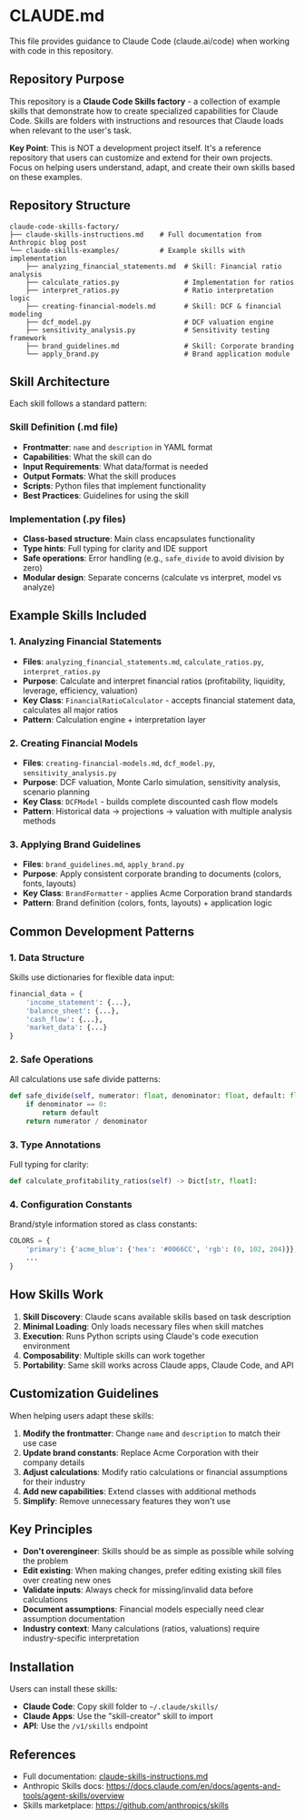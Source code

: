 # CLAUDE.md

This file provides guidance to Claude Code (claude.ai/code) when working with code in this repository.

## Repository Purpose

This repository is a **Claude Code Skills factory** - a collection of example skills that demonstrate how to create specialized capabilities for Claude Code. Skills are folders with instructions and resources that Claude loads when relevant to the user's task.

**Key Point**: This is NOT a development project itself. It's a reference repository that users can customize and extend for their own projects. Focus on helping users understand, adapt, and create their own skills based on these examples.

## Repository Structure

```
claude-code-skills-factory/
├── claude-skills-instructions.md    # Full documentation from Anthropic blog post
└── claude-skills-examples/          # Example skills with implementation
    ├── analyzing_financial_statements.md  # Skill: Financial ratio analysis
    ├── calculate_ratios.py                # Implementation for ratios
    ├── interpret_ratios.py                # Ratio interpretation logic
    ├── creating-financial-models.md       # Skill: DCF & financial modeling
    ├── dcf_model.py                       # DCF valuation engine
    ├── sensitivity_analysis.py            # Sensitivity testing framework
    ├── brand_guidelines.md                # Skill: Corporate branding
    └── apply_brand.py                     # Brand application module
```

## Skill Architecture

Each skill follows a standard pattern:

### Skill Definition (.md file)
- **Frontmatter**: `name` and `description` in YAML format
- **Capabilities**: What the skill can do
- **Input Requirements**: What data/format is needed
- **Output Formats**: What the skill produces
- **Scripts**: Python files that implement functionality
- **Best Practices**: Guidelines for using the skill

### Implementation (.py files)
- **Class-based structure**: Main class encapsulates functionality
- **Type hints**: Full typing for clarity and IDE support
- **Safe operations**: Error handling (e.g., `safe_divide` to avoid division by zero)
- **Modular design**: Separate concerns (calculate vs interpret, model vs analyze)

## Example Skills Included

### 1. Analyzing Financial Statements
- **Files**: `analyzing_financial_statements.md`, `calculate_ratios.py`, `interpret_ratios.py`
- **Purpose**: Calculate and interpret financial ratios (profitability, liquidity, leverage, efficiency, valuation)
- **Key Class**: `FinancialRatioCalculator` - accepts financial statement data, calculates all major ratios
- **Pattern**: Calculation engine + interpretation layer

### 2. Creating Financial Models
- **Files**: `creating-financial-models.md`, `dcf_model.py`, `sensitivity_analysis.py`
- **Purpose**: DCF valuation, Monte Carlo simulation, sensitivity analysis, scenario planning
- **Key Class**: `DCFModel` - builds complete discounted cash flow models
- **Pattern**: Historical data → projections → valuation with multiple analysis methods

### 3. Applying Brand Guidelines
- **Files**: `brand_guidelines.md`, `apply_brand.py`
- **Purpose**: Apply consistent corporate branding to documents (colors, fonts, layouts)
- **Key Class**: `BrandFormatter` - applies Acme Corporation brand standards
- **Pattern**: Brand definition (colors, fonts, layouts) + application logic

## Common Development Patterns

### 1. Data Structure
Skills use dictionaries for flexible data input:
```python
financial_data = {
    'income_statement': {...},
    'balance_sheet': {...},
    'cash_flow': {...},
    'market_data': {...}
}
```

### 2. Safe Operations
All calculations use safe divide patterns:
```python
def safe_divide(self, numerator: float, denominator: float, default: float = 0.0) -> float:
    if denominator == 0:
        return default
    return numerator / denominator
```

### 3. Type Annotations
Full typing for clarity:
```python
def calculate_profitability_ratios(self) -> Dict[str, float]:
```

### 4. Configuration Constants
Brand/style information stored as class constants:
```python
COLORS = {
    'primary': {'acme_blue': {'hex': '#0066CC', 'rgb': (0, 102, 204)}},
    ...
}
```

## How Skills Work

1. **Skill Discovery**: Claude scans available skills based on task description
2. **Minimal Loading**: Only loads necessary files when skill matches
3. **Execution**: Runs Python scripts using Claude's code execution environment
4. **Composability**: Multiple skills can work together
5. **Portability**: Same skill works across Claude apps, Claude Code, and API

## Customization Guidelines

When helping users adapt these skills:

1. **Modify the frontmatter**: Change `name` and `description` to match their use case
2. **Update brand constants**: Replace Acme Corporation with their company details
3. **Adjust calculations**: Modify ratio calculations or financial assumptions for their industry
4. **Add new capabilities**: Extend classes with additional methods
5. **Simplify**: Remove unnecessary features they won't use

## Key Principles

- **Don't overengineer**: Skills should be as simple as possible while solving the problem
- **Edit existing**: When making changes, prefer editing existing skill files over creating new ones
- **Validate inputs**: Always check for missing/invalid data before calculations
- **Document assumptions**: Financial models especially need clear assumption documentation
- **Industry context**: Many calculations (ratios, valuations) require industry-specific interpretation

## Installation

Users can install these skills:
- **Claude Code**: Copy skill folder to `~/.claude/skills/`
- **Claude Apps**: Use the "skill-creator" skill to import
- **API**: Use the `/v1/skills` endpoint

## References

- Full documentation: [claude-skills-instructions.md](claude-skills-instructions.md)
- Anthropic Skills docs: https://docs.claude.com/en/docs/agents-and-tools/agent-skills/overview
- Skills marketplace: https://github.com/anthropics/skills

